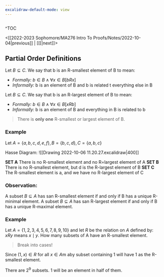 ```yaml
---
excalidraw-default-mode: view
---
```



```toc

```

^TOC

<[[2022-2023 Sophomore/MA276 Intro To Proofs/Notes/2022-10-04|previous]] | [[[|next]]>

## Partial Order Definitions

Let $B\subseteq C$. We say that b is an R-smallest element of B to mean:
- *Formally:* $b\in B \land \forall x \in B[bRx]$
- *Informally:* b is an element of B and b is related t everything else in B


Let $B\subseteq C$. We say that b is an R-largest element of B to mean:
- *Formally:* $b\in B \land \forall x \in B[xRb]$
- *Informally:* b is an element of B and everything in B is related to b

> There is **only one** R-smallest or largest element of B.


### Example

Let $A = \{a,b,c,d,e,f\}, B=\{b,c,d\}, C = \{a,b,c\}$

Hasse Diagram:
![[Drawing 2022-10-06 11.20.27.excalidraw|400]]

**SET A** There is no R-smallest element and no R=largest element of A
**SET B** There is no R-smallest element, but d is the R-largest element of B
**SET C** The R-smallest element is a, and we have no R-largest element of C

### Observation:
A subset $B\subseteq A$ has san R-smallest element if and only if B has a unique R-minimal element. A subset $B\subseteq A$ has san R-largest element if and only if B has a unique R-maximal element.


### Example
Let $A= \{1,2,3,4,5,6,7,8,9,10\}$ and let $R$ be the relation on $A$ defined by: $xRy$ means $x\mid y$. How many subsets of A have an R-smallest element.

> Break into cases!

Since $(1,x)\in R$ for all $x\in A$m aby subset containing 1 will have 1 as the R-smallest element.

There are $2^9$ subsets. 1 will be an element in half of them. 